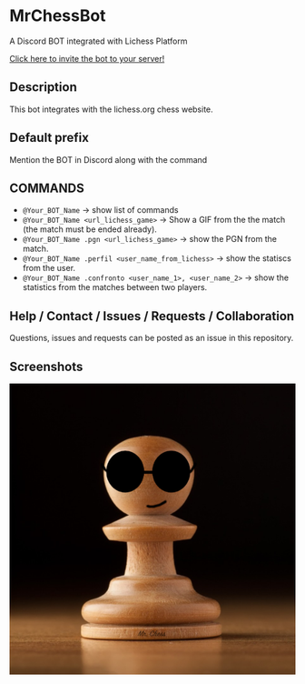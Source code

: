 # MrChessBot
A Discord BOT integrated with Lichess Platform

[Click here to invite the bot to your server!](https://discord.com/api/oauth2/authorize?client_id=976038110540496976&permissions=277566692422&scope=bot)

## Description
This bot integrates with the lichess.org chess website.

## Default prefix
Mention the BOT in Discord along with the command

## COMMANDS 
* `@Your_BOT_Name` → show list of commands
* `@Your_BOT_Name <url_lichess_game>` → Show a GIF from the the match (the match must be ended already).
* `@Your_BOT_Name .pgn <url_lichess_game>` → show the PGN from the match.
* `@Your_BOT_Name .perfil <user_name_from_lichess>` → show the statiscs from the user.
* `@Your_BOT_Name .confronto <user_name_1>, <user_name_2>` → show the statistics from the matches between two players.

## Help / Contact / Issues / Requests / Collaboration
Questions, issues and requests can be posted as an issue in this repository.

## Screenshots
![Mr Chess, the Bot](/media/MrChessBotProfImage.png)
